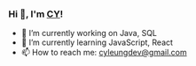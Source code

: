 ### Hi 👋, I'm [CY](https://github.com/CYLeung12)!

- 🔭 I’m currently working on Java, SQL
- 🌱 I’m currently learning JavaScript, React
- 📫 How to reach me: cyleungdev@gmail.com
